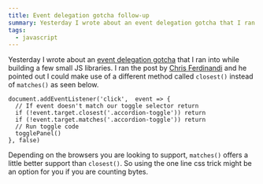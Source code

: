 ```yaml
---
title: Event delegation gotcha follow-up
summary: Yesterday I wrote about an event delegation gotcha that I ran into while building a few small JS libraries. Since posting, Chris Ferdinandi shared with me another alternative solution.
tags:
  - javascript
---
```

Yesterday I wrote about an [event delegation gotcha](/posts/2018/08/event-delegation-gotcha/) that I ran into while building a few small JS libraries. I ran the post by [Chris Ferdinandi](https://gomakethings.com/) and he pointed out I could make use of a different method called `closest()` instead of `matches()` as seen below.

```js/2/3
document.addEventListener('click',  event => {
  // If event doesn't match our toggle selector return
  if (!event.target.closest('.accordion-toggle')) return
  if (!event.target.matches('.accordion-toggle')) return
  // Run toggle code
  togglePanel()
}, false)
```

Depending on the browsers you are looking to support, `matches()` offers a little better support than `closest()`. So using the one line css trick might be an option for you if you are counting bytes.
